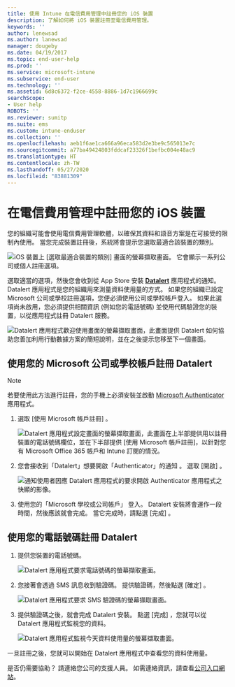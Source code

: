 ```yaml
---
title: 使用 Intune 在電信費用管理中註冊您的 iOS 裝置
description: 了解如何將 iOS 裝置註冊至電信費用管理。
keywords: ''
author: lenewsad
ms.author: lanewsad
manager: dougeby
ms.date: 04/19/2017
ms.topic: end-user-help
ms.prod: ''
ms.service: microsoft-intune
ms.subservice: end-user
ms.technology: ''
ms.assetid: 6d8c6372-f2ce-4558-8886-1d7c1966699c
searchScope:
- User help
ROBOTS: ''
ms.reviewer: sumitp
ms.suite: ems
ms.custom: intune-enduser
ms.collection: ''
ms.openlocfilehash: aeb1f6ae1ca666a96eca583d2e3be9c565013e7c
ms.sourcegitcommit: a77ba49424803fddcaf23326f1befbc004e48ac9
ms.translationtype: HT
ms.contentlocale: zh-TW
ms.lasthandoff: 05/27/2020
ms.locfileid: "83881309"
---
```

# <a name="enroll-your-ios-device-in-telecom-expense-management"></a>在電信費用管理中註冊您的 iOS 裝置

您的組織可能會使用電信費用管理軟體，以確保其資料和語音方案是在可接受的限制內使用。 當您完成裝置註冊後，系統將會提示您選取最適合該裝置的類別。

  ![iOS 裝置上 [選取最適合裝置的類別] 畫面的螢幕擷取畫面。 它會顯示一系列公司或個人註冊選項。](./media/ios-enroll-10-tem-select-best-category.png)

選取適當的選項，然後您會收到從 App Store 安裝 [__Datalert__](https://itunes.apple.com/app/datalert/id771029268?mt=8) 應用程式的通知。 Datalert 應用程式是您的組織用來測量資料使用量的方式。 如果您的組織已設定 Microsoft 公司或學校註冊選項，您便必須使用公司或學校帳戶登入。 如果此選項尚未啟用，您必須提供相關資訊 (例如您的電話號碼) 並使用代碼驗證您的裝置，以從應用程式註冊 Datalert 服務。

  ![Datalert 應用程式歡迎使用畫面的螢幕擷取畫面，此畫面提供 Datalert 如何協助您善加利用行動數據方案的簡短說明，並在之後提示您移至下一個畫面。](./media/ios-enroll-11-tem-datalert-setup.png)

## <a name="enroll-into-datalert-using-your-microsoft-work-or-school-account"></a>使用您的 Microsoft 公司或學校帳戶註冊 Datalert

> [!NOTE]
> 若要使用此方法進行註冊，您的手機上必須安裝並啟動 [Microsoft Authenticator](https://docs.microsoft.com/azure/multi-factor-authentication/end-user/microsoft-authenticator-app-how-to) 應用程式。

1. 選取 [使用 Microsoft 帳戶註冊]  。

   ![Datalert 應用程式設定畫面的螢幕擷取畫面，此畫面在上半部提供用以註冊裝置的電話號碼欄位，並在下半部提供 [使用 Microsoft 帳戶註冊]，以針對您有 Microsoft Office 365 帳戶和 Intune 訂閱的情況。](./media/ios-enroll-11a-tem-datalert-enroll-msft-account.png)

2. 您會接收到「Datalert」想要開啟「Authenticator」的通知  。 選取 [開啟]  。

   ![通知使用者因應 Datalert 應用程式的要求開啟 Authenticator 應用程式之快顯的影像。](./media/ios-enroll-11b-tem-datalert-open-authenticator.png)

3. 使用您的「Microsoft 學校或公司帳戶」  登入。 Datalert 安裝將會運作一段時間，然後應該就會完成。 當它完成時，請點選 [完成]  。

## <a name="enroll-into-datalert-using-your-phone-number"></a>使用您的電話號碼註冊 Datalert

1. 提供您裝置的電話號碼。

   ![Datalert 應用程式要求電話號碼的螢幕擷取畫面。](./media/ios-enroll-12-tem-datalert-phone-number.png)

2. 您接著會透過 SMS 訊息收到驗證碼。 提供驗證碼，然後點選 [確定]  。

   ![Datalert 應用程式要求 SMS 驗證碼的螢幕擷取畫面。](./media/ios-enroll-13-tem-datalert-sms.png)

3. 提供驗證碼之後，就會完成 Datalert 安裝。 點選 [完成]  ，您就可以從 Datalert 應用程式監視您的資料。

   ![Datalert 應用程式監視今天資料使用量的螢幕擷取畫面。](./media/ios-enroll-14-tem-datalert-monitoring-active.png)

一旦註冊之後，您就可以開始在 Datalert 應用程式中查看您的資料使用量。

是否仍需要協助？ 請連絡您公司的支援人員。 如需連絡資訊，請查看[公司入口網站](https://go.microsoft.com/fwlink/?linkid=2010980)。
